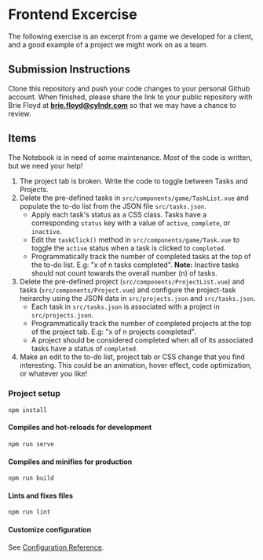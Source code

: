 # Frontend Excercise

The following exercise is an excerpt from a game we developed for a client, and a good example of a project we might work on as a team.


## Submission Instructions

Clone this repository and push your code changes to your personal Github account. When finished, please share the link to your public repository with Brie Floyd at **brie.floyd@cylndr.com** so that we may have a chance to review.


## Items
The Notebook is in need of some maintenance. _Most_ of the code is written, but we need your help!
1. The project tab is broken. Write the code to toggle between Tasks and Projects.
2. Delete the pre-defined tasks in `src/components/game/TaskList.vue` and populate the to-do list from the JSON file `src/tasks.json`.
    - Apply each task's status as a CSS class. Tasks have a corresponding `status` key with a value of `active`, `complete`, or `inactive`.
    - Edit the `taskClick()` method in `src/components/game/Task.vue` to toggle the `active` status when a task is clicked to `completed`. 
    - Programmatically track the number of completed tasks at the top of the to-do list. E.g: "x of n tasks completed". **Note:** Inactive tasks should not count towards the overall number (n) of tasks.
3. Delete the pre-defined project (`src/components/ProjectList.vue`) and tasks (`src/components/Project.vue`) and configure the project-task heirarchy using the JSON data in `src/projects.json` and `src/tasks.json`.
    - Each task in `src/tasks.json` is associated with a project in `src/projects.json`.
    - Programmatically track the number of completed projects at the top of the project tab. E.g: "x of n projects completed". 
    - A project should be considered completed when all of its associated tasks have a status of `completed`.  
4. Make an edit to the to-do list, project tab or CSS change that you find interesting. This could be an animation, hover effect, code optimization, or whatever you like!


### Project setup
```
npm install
```

#### Compiles and hot-reloads for development
```
npm run serve
```

#### Compiles and minifies for production
```
npm run build
```

#### Lints and fixes files
```
npm run lint
```

#### Customize configuration
See [Configuration Reference](https://cli.vuejs.org/config/).
